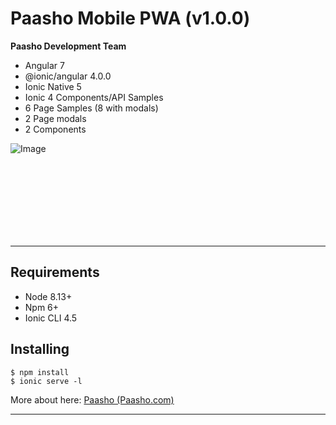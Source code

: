 Paasho Mobile PWA (v1.0.0)
==========
**Paasho Development Team** 

* Angular 7
* @ionic/angular 4.0.0
* Ionic Native 5
* Ionic 4 Components/API Samples
* 6 Page Samples (8 with modals)
* 2 Page modals
* 2 Components

![Image](https://encrypted-tbn0.gstatic.com/images?q=tbn:ANd9GcTbingpiSJ_Pf4E64YZOFjAAqVi9iOVo1QjlKRhrvxWQY29L96TCQ&s)


<br><br><br><br><br><br><br>

---

Requirements
------------

* Node 8.13+
* Npm 6+
* Ionic CLI 4.5

Installing
------------

```
$ npm install
$ ionic serve -l
```

More about here: [Paasho (Paasho.com)](https://Paasho.com)

___

